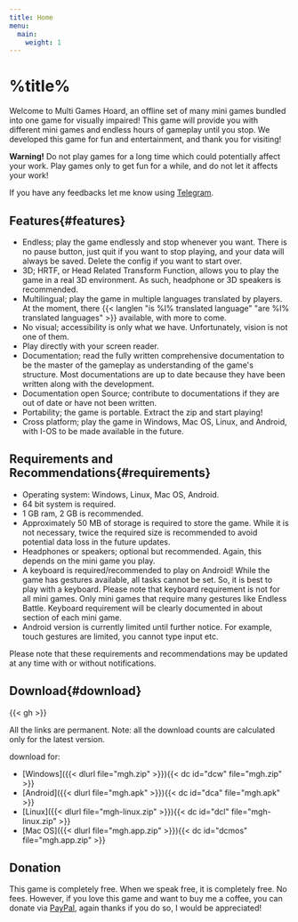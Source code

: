 ```yaml
---
title: Home
menu:
  main:
    weight: 1
---
```

# %title%
Welcome to Multi Games Hoard, an offline set of many mini games bundled into one game for visually impaired!
This game will provide you with different mini games and endless hours of gameplay until you stop. We developed this game for fun and entertainment, and thank you for visiting!

**Warning!** Do not play games for a long time which could potentially affect your work. Play games only to get fun for a while, and do not let it affects your work!

If you have any feedbacks let me know using [Telegram](https://t.me/harrymkt).

## Features{#features}
- Endless; play the game endlessly and stop whenever you want. There is no pause button, just quit if you want to stop playing, and your data will always be saved. Delete the config if you want to start over.
- 3D; HRTF, or Head Related Transform Function, allows you to play the game in a real 3D environment. As such, headphone or 3D speakers is recommended.
- Multilingual; play the game in  multiple languages translated by players. At the moment, there {{< langlen "is %l% translated language" "are %l% translated languages" >}} available, with more to come.
- No visual; accessibility is only what we have. Unfortunately, vision is not one of them.
- Play directly with your screen reader.
- Documentation; read the fully written comprehensive documentation to be the master of the gameplay as understanding of the game's structure. Most documentations are up to date because they have been written along with the development.
- Documentation open Source; contribute to documentations if they are out of date or have not been written.
- Portability; the game is portable. Extract the zip and start playing!
- Cross platform; play the game in Windows, Mac OS, Linux, and Android, with I-OS to be made available in the future.

## Requirements and Recommendations{#requirements}
- Operating system: Windows, Linux, Mac OS, Android.
- 64 bit system is required.
- 1 GB ram, 2 GB is recommended.
- Approximately 50 MB of storage is required to store the game. While it is not necessary, twice the required size is recommended to avoid potential data loss in the future updates.
- Headphones or speakers; optional but recommended. Again, this depends on the mini game you play.
- A keyboard is required/recommended to play on Android! While the game has gestures available, all tasks cannot be set. So, it is best to play with a keyboard. Please note that keyboard requirement is not for all mini games. Only mini games that require many gestures like Endless Battle. Keyboard requirement will be clearly documented in about section of each mini game.
- Android version is currently limited until further notice. For example, touch gestures are limited, you cannot type input etc.

Please note that these requirements and recommendations may be updated at any time with or without notifications.

## Download{#download}
<p id="version"></p>
<p id="version_date"></p>
<p id="totaldownload"></p>
{{< gh >}}

All the links are permanent. Note: all the download counts are calculated only for the latest version.

download for:
- [Windows]({{< dlurl file="mgh.zip" >}})<span id="dcw"></span>{{< dc id="dcw" file="mgh.zip" >}}
- [Android]({{< dlurl file="mgh.apk" >}})<span id="dca"></span>{{< dc id="dca" file="mgh.apk" >}}
- [Linux]({{< dlurl file="mgh-linux.zip" >}})<span id="dcl"></span>{{< dc id="dcl" file="mgh-linux.zip" >}}
- [Mac OS]({{< dlurl file="mgh.app.zip" >}})<span id="dcmos"></span>{{< dc id="dcmos" file="mgh.app.zip" >}}

## Donation
This game is completely free. When we speak free, it is completely free. No fees. However, if you love this game and want to buy me a coffee, you can donate via [PayPal](https://paypal.me/harrymk64), again thanks if you do so, I would be appreciated!